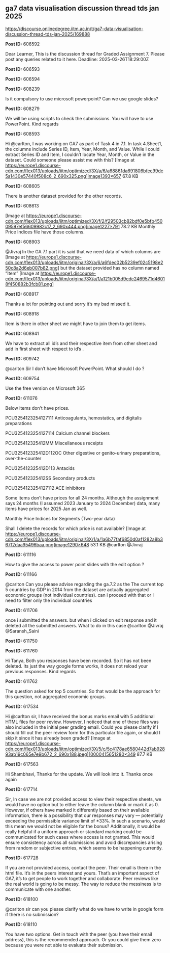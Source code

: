 ## ga7 data visualisation discussion thread tds jan 2025
https://discourse.onlinedegree.iitm.ac.in/t/ga7-data-visualisation-discussion-thread-tds-jan-2025/169888


**Post ID:** 606592

Dear Learner,
This is the discussion thread for Graded Assignment 7. Please post any queries related to it here.
Deadline: 2025-03-26T18:29:00Z

**Post ID:** 606593



**Post ID:** 606594



**Post ID:** 608239

Is it compulsory to use microsoft powerpoint? Can we use google slides?

**Post ID:** 608279

We will be using scripts to check the submissions. You will have to use PowerPoint.
Kind regards

**Post ID:** 608593

Hi @carlton,
I was working on GA7 as part of Task 4 in 7.1. In task 4.Sheet1, the columns include Series ID, Item, Year, Month, and Value. While I could extract Series ID and Item, I couldn’t locate Year, Month, or Value in the dataset. Could someone please assist me with this?
[Image at https://europe1.discourse-cdn.com/flex013/uploads/iitm/optimized/3X/a/6/a68861da691806bfec99dc5a1430e57440f508c6_2_690x325.png]image1393×657 67.8 KB

**Post ID:** 608605

There is another dataset provided for the other records.

**Post ID:** 608613

[Image at https://europe1.discourse-cdn.com/flex013/uploads/iitm/optimized/3X/f/2/f29503cb82bdf0e5bfb45009597ef56609982c17_2_690x444.png]image1227×791 78.2 KB
Monthly Price Indices file have those columns.

**Post ID:** 608903

@Jivraj
In the GA 7.1 part it is said that we need data of which columns are
[Image at https://europe1.discourse-cdn.com/flex013/uploads/iitm/original/3X/a/6/a6fdec02b5239ef02c5198e250c8a2d6eb007b82.png]
but the dataset provided has no column named “Item”
[Image at https://europe1.discourse-cdn.com/flex013/uploads/iitm/original/3X/a/1/a121b005d9edc2469571d46018f450882b3fcb81.png]

**Post ID:** 608917

Thanks a lot for pointing out and sorry it’s my bad missed it.

**Post ID:** 608918

Item is there in other sheet we might have to join them to get items.

**Post ID:** 608941

We have to extract all id’s and their respective item from other sheet and add in first sheet with respect to id’s .

**Post ID:** 609742

@carlton Sir I don’t have Microsoft PowerPoint. What should I do ?

**Post ID:** 609754

Use the free version on Microsoft 365

**Post ID:** 611076

Below items don’t have prices.




PCU3254123254127111
Anticoagulants, hemostatics, and digitalis preparations




PCU3254123254127114
Calcium channel blockers


PCU325412325412MM
Miscellaneous receipts


PCU325412325412D112OC
Other digestive or genito-urinary preparations, over-the-counter


PCU325412325412D113
Antacids


PCU325412325412SS
Secondary products


PCU3254123254127112
ACE inhibitors



Some items don’t have prices for all 24 months.
Although the assignment says 24 months (I assumed 2023 January to 2024 December) data, many items have prices for 2025 Jan as well.

Monthly Price Indices for Segments (Two-year data)

Shall I delete the records for which price is not available?
[Image at https://europe1.discourse-cdn.com/flex013/uploads/iitm/original/3X/1/a/1a6b77faf6850d0af1282a8b367f2daa95496baa.png]image1290×648 53.1 KB
@carlton @Jivraj

**Post ID:** 611116

How to give the access to power point slides with the edit option ?

**Post ID:** 611166

@carlton   Can you please advise regarding the ga.7.2 as the The current top 5 countries by GDP in 2014 from the dataset are actually aggregated economic groups (not individual countries). can i proceed with that or I need to filter only the individual countries

**Post ID:** 611706

once i submitted the answers. but when i clicked on edit response and it deleted all the submitted answers. What to do in this case @carlton @Jivraj @Saransh_Saini

**Post ID:** 611750



**Post ID:** 611760

Hi Tanya,
Both you responses have been recorded. So it has not been deleted. Its just the way google forms works, it does not reload your previous responses.
Kind regards

**Post ID:** 611762

The question asked for top 5 countries. So that would be the approach for this question, not aggregated economic groups.

**Post ID:** 617534

Hi @carlton sir,
I have received the bonus marks email with 5 additional HTML files for peer review. However, I noticed that one of these files was also included in the initial peer grading email.
Could you please clarify if I should fill out the peer review form for this particular file again, or should I skip it since it has already been graded?
[Image at https://europe1.discourse-cdn.com/flex013/uploads/iitm/optimized/3X/5/c/5c4178ae6580442d7ab92893ab19c065e7e9b672_2_690x188.jpeg]10000415651280×349 87.7 KB

**Post ID:** 617563

Hi Shambhavi, Thanks for the update. We will look into it.
Thanks once again

**Post ID:** 617714

Sir,
In case we are not provided access to view their respective sheets, we would have no option but to either leave the column blank or mark it as 0. However, if others have marked it differently based on their available information, there is a possibility that our responses may vary — potentially exceeding the permissible variance limit of ±33%.
In such a scenario, would this mean we would not be eligible for the bonus?
Additionally, it would be really helpful if a uniform approach or standard marking could be communicated for such cases where access is not granted. This would ensure consistency across all submissions and avoid discrepancies arising from random or subjective entries, which seems to be happening currently.

**Post ID:** 617728

If you are not provided access, contact the peer. Their email is there in the html file. It’s in the peers interest and yours. That’s an important aspect of GA7, it’s to get people to work together and collaborate.
Peer reviews like the real world is going to be messy. The way to reduce the messiness is to communicate with one another.

**Post ID:** 618100

@carlton
sir can you please clarify what do we have to write in google form if there is no submission?

**Post ID:** 618110

You have two options. Get in touch with the peer (you have their email address), this is the recommended approach. Or you could give them zero because you were not able to evaluate their submission.

